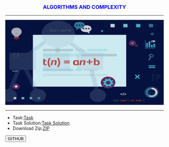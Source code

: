 <html>
  <body>
  <b><h3 style="text-align:center; color:blue;"> ALGORITHMS AND COMPLEXITY</h3></b>
    <hr>
    <img src="https://github.com/vasnastos/Page_Images/blob/master/algorithms.jpg?raw=true" width="1024" height="270">
     <hr>
     <ul>
       <li>Task:<a href="https://github.com/vasnastos/Algorithms_and_complexity/blob/main/algo_complexity.pdf">Task</a></li>
       <li>Task Solution:<a href="">Task Solution</a></li>
       <li>Download Zip:<a href="https://github.com/vasnastos/Algorithms_and_complexity/archive/main.zip">ZIP</a></li>
       </ul>
    <input type="button" onclick="https://github.com/vasnastos" value="GITHUB" margin-right="10pxpx">
  </body>
  </html>

